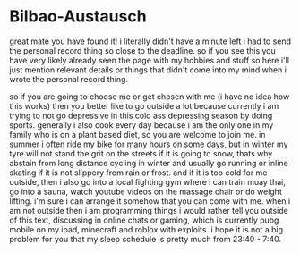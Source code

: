 # Bilbao-Austausch

great mate you have found it! i literally didn't have a minute left i had to send the personal record thing so close to the deadline. so if you see this you have very likely already seen the page with my hobbies and stuff so here i'll just mention relevant details or things that didn't come into my mind when i wrote the personal record thing. 

so if you are going to choose me or get chosen with me (i have no idea how this works) then you better like to go outside a lot because currently i am trying to not go depressive in this cold ass depressing season by doing sports. generally i also cook every day because i am the only one in my family who is on a plant based diet, so you are welcome to join me. in summer i often ride my bike for many hours on some days, but in winter my tyre will not stand the grit on the streets if it is going to snow, thats why abstain from long distance cycling in winter and usually go running or inline skating if it is not slippery from rain or frost. and if it is too cold for me outside, then i also go into a local fighting gym where i can train muay thai, go into a sauna, watch youtube videos on the massage chair or do weight lifting. i'm sure i can arrange it somehow that you can come with me. when i am not outside then i am programming things i would rather tell you outside of this text, discussing in online chats or gaming, which is currently pubg mobile on my ipad, minecraft and roblox with exploits. i hope it is not a big problem for you that my sleep schedule is pretty much from 23:40 - 7:40. 
